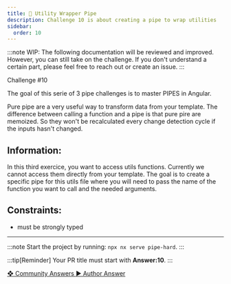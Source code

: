 ```yaml
---
title: 🔴 Utility Wrapper Pipe
description: Challenge 10 is about creating a pipe to wrap utilities
sidebar:
  order: 10
---
```


:::note
WIP: The following documentation will be reviewed and improved. However, you can still take on the challenge. If you don't understand a certain part, please feel free to reach out or create an issue.
:::

<div class="chip">Challenge #10</div>

The goal of this serie of 3 pipe challenges is to master PIPES in Angular.

Pure pipe are a very useful way to transform data from your template. The difference between calling a function and a pipe is that pure pire are memoized. So they won't be recalculated every change detection cycle if the inputs hasn't changed.

## Information:

In this third exercice, you want to access utils functions. Currently we cannot access them directly from your template. The goal is to create a specific pipe for this utils file where you will need to pass the name of the function you want to call and the needed arguments.

## Constraints:

- must be strongly typed

---

:::note
Start the project by running: `npx nx serve pipe-hard`.
:::

:::tip[Reminder]
Your PR title must start with <b>Answer:10</b>.
:::

<div class="article-footer">
  <a
    href="https://github.com/tomalaforge/angular-challenges/pulls?q=label%3A10+label%3Aanswer"
    alt="Utility Wrapper Pipe community solutions">
    ❖ Community Answers
  </a>
  <a
    href='https://github.com/tomalaforge/angular-challenges/pulls?q=label%3A10+label%3A'
    alt="Utility Wrapper Pipe solution author">
    ▶︎ Author Answer
  </a>
  </div>
